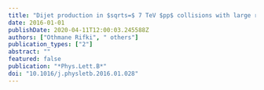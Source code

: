 ```yaml
---
title: "Dijet production in $sqrts=$ 7 TeV $pp$ collisions with large rapidity gaps at the ATLAS experiment"
date: 2016-01-01
publishDate: 2020-04-11T12:00:03.245588Z
authors: ["Othmane Rifki", " others"]
publication_types: ["2"]
abstract: ""
featured: false
publication: "*Phys.Lett.B*"
doi: "10.1016/j.physletb.2016.01.028"
---
```



